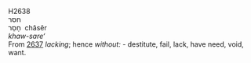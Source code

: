 <body>
  <p>H2638<br>  חסר  <br> חָסֵר  ‎  châsêr  <br><i>khaw-sare‘ </i><br>From <a href="h2637.htm">2637</a>  <i>lacking</i>; hence <i>without: - </i>destitute, fail, lack, have need, void, want.<br></p>
 </body>